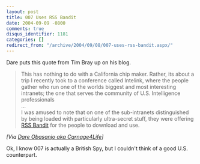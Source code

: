 ```yaml
---
layout: post
title: 007 Uses RSS Bandit
date: 2004-09-09 -0800
comments: true
disqus_identifier: 1181
categories: []
redirect_from: "/archive/2004/09/08/007-uses-rss-bandit.aspx/"
---
```


Dare puts this quote from Tim Bray up on his blog.

> This has nothing to do with a California chip maker. Rather, its about
> a trip I recently took to a conference called Intelink, where the
> people gather who run one of the worlds biggest and most interesting
> intranets; the one that serves the community of U.S. Intelligence
> professionals\
>  ... \
>  I was amused to note that on one of the sub-intranets distinguished
> by being loaded with particularly ultra-secret stuff, they were
> offering [RSS Bandit](http://www.rssbandit.org/) for the people to
> download and use.

*[Via [Dare Obasanjo aka
Carnage4Life](http://www.25hoursaday.com/weblog/PermaLink.aspx?guid=9cc6d155-be91-4046-ab53-ce93fe7fb9c2)]*

Ok, I know 007 is actually a British Spy, but I couldn't think of a good
U.S. counterpart.

